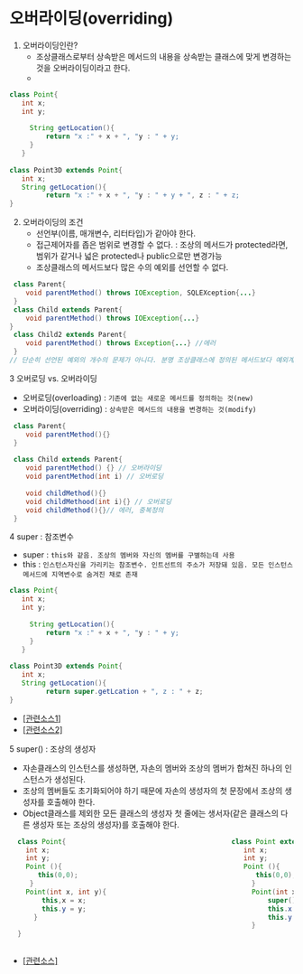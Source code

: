 # 오버라이딩(overriding)
1. 오버라이딩인란?
   * 조상클래스로부터 상속받은 메서드의 내용을 상속받는 클래스에 맞게 변경하는 것을 오버라이딩이라고 한다.
   * 
 ```java
class Point{                      
   	int x;                          
    int y;
    
      String getLocation(){
          return "x :" + x + ", "y : " + y;
      }
    }
    
class Point3D extends Point{
	int x;
    String getLocation(){
          return "x :" + x + ", "y : " + y + ", z : " + z;
}
   ```
   
2. 오버라이딩의 조건
   * 선언부(이름, 매개변수, 리터타입)가 같아야 한다.
   * 접근제어자를 좁은 범위로 변경할 수 없다.  : 조상의 메서드가  protected라면, 범위가 같거나 넓은 protected나 public으로만 변경가능
   * 조상클래스의 메서드보다 많은 수의 예외를 선언할 수 없다.
```java
 class Parent{
 	void parentMethod() throws IOException, SQLEXception{...}
 }
 class Child extends Parent{
 	void parentMethod() throws IOException{...}
}
 class Child2 extends Parent{
 	void parentMethod() throws Exception{...} //에러
 }
// 단순히 선언된 예외의 개수의 문제가 아니다. 분명 조상클래스에 정의된 메서드보다 예외계수가 적지만, Exception은 모든 예외의 최고 조상이므로 가장 많은 개수의 예외를 던질 수 있다. 따라서 조건을 만족하지 못한다.
   ```



3 오버로딩 vs. 오버라이딩
   * 오버로딩(overloading) : `기존에 없는 새로운 메서드를 정의하는 것(new)`
   * 오버라이딩(overriding) : `상속받은 메서드의 내용을 변경하는 것(modify)`

```java
 class Parent{
 	void parentMethod(){}
 }
 
 class Child extends Parent{    
 	void parentMethod() {} // 오버라이딩
    void parentMethod(int i) // 오버로딩
    
    void childMethod(){}
    void childMethood(int i){} // 오버로딩
    void childMethod(){}// 에러, 중복정의
 }

   ```




4  super : 참조변수
   * super : `this와 같음. 조상의 멤버와 자신의 멤버를 구별하는데 사용`
   * this : `인스턴스자신을 가리키는 참조변수. 인트선트의 주소가 저장돼 있음. 모든 인스턴스 메서드에 지역변수로 숨겨진 채로 존재`

 ```java
class Point{                      
   	int x;                          
    int y;
    
      String getLocation(){
          return "x :" + x + ", "y : " + y;
      }
    }
    
class Point3D extends Point{
	int x;
    String getLocation(){
          return super.getLcation + ", z : " + z;
}
   ```
 * [[관련소스1]](https://github.com/HaeSeongPark/TIL/blob/master/JavaStudySource/src/ch7/SuperTest.java)
 * [[관련소스2]](https://github.com/HaeSeongPark/TIL/blob/master/JavaStudySource/src/ch7/SuperTest2.java)
 
5 super() : 조상의 생성자
  * 자손클래스의 인스턴스를 생성하면, 자손의 멤버와 조상의 멤버가 합쳐진 하나의 인스턴스가 생성된다.
  * 조상의 멤버들도 초기화되어야 하기 때문에 자손의 생성자의 첫 문장에서 조상의 생성자를 호출해야 한다.
* Object클래스를 제외한 모든 클래스의 생성자 첫 줄에는 생서자(같은 클래스의 다른 생성자 또는 조상의 생성자)를 호출해야 한다.
```java
  class Point{                                         class Point extends Object{
  	int x;                                                int x;
    int y;                                                int y;
    Point (){                                             Point (){
       this(0,0);										     this(0,0);
     }    													}
    Point(int x, int y){							        Point(int x, int y){
    	this,x = x;												super(); //Object();
        this.y = y;                                             this.x = x;
      }                                                         this.y = y;	
      														}
  }                                                 
    
   ```
   
 * [[관련소스]](https://github.com/HaeSeongPark/TIL/blob/master/JavaStudySource/src/ch7/SuperConstructor.java)
